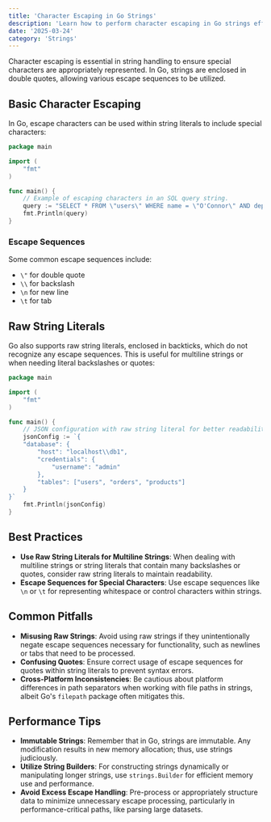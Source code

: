 ```yaml
---
title: 'Character Escaping in Go Strings'
description: 'Learn how to perform character escaping in Go strings efficiently with practical examples.'
date: '2025-03-24'
category: 'Strings'
---
```


Character escaping is essential in string handling to ensure special characters are appropriately represented. In Go, strings are enclosed in double quotes, allowing various escape sequences to be utilized.

## Basic Character Escaping

In Go, escape characters can be used within string literals to include special characters:

```go
package main

import (
	"fmt"
)

func main() {
	// Example of escaping characters in an SQL query string.
	query := "SELECT * FROM \"users\" WHERE name = \"O'Connor\" AND dept = \"R&D\";\nSELECT * FROM \"orders\"\tWHERE status = \"pending\";"
	fmt.Println(query)
}
```

### Escape Sequences

Some common escape sequences include:
- `\"` for double quote
- `\\` for backslash
- `\n` for new line
- `\t` for tab

## Raw String Literals

Go also supports raw string literals, enclosed in backticks, which do not recognize any escape sequences. This is useful for multiline strings or when needing literal backslashes or quotes:

```go
package main

import (
	"fmt"
)

func main() {
	// JSON configuration with raw string literal for better readability.
	jsonConfig := `{
    "database": {
        "host": "localhost\\db1",
        "credentials": {
            "username": "admin"
        },
        "tables": ["users", "orders", "products"]
    }
}`
	fmt.Println(jsonConfig)
}
```

## Best Practices

- **Use Raw String Literals for Multiline Strings**: When dealing with multiline strings or string literals that contain many backslashes or quotes, consider raw string literals to maintain readability.
- **Escape Sequences for Special Characters**: Use escape sequences like `\n` or `\t` for representing whitespace or control characters within strings.

## Common Pitfalls

- **Misusing Raw Strings**: Avoid using raw strings if they unintentionally negate escape sequences necessary for functionality, such as newlines or tabs that need to be processed.
- **Confusing Quotes**: Ensure correct usage of escape sequences for quotes within string literals to prevent syntax errors.
- **Cross-Platform Inconsistencies**: Be cautious about platform differences in path separators when working with file paths in strings, albeit Go's `filepath` package often mitigates this.

## Performance Tips

- **Immutable Strings**: Remember that in Go, strings are immutable. Any modification results in new memory allocation; thus, use strings judiciously.
- **Utilize String Builders**: For constructing strings dynamically or manipulating longer strings, use `strings.Builder` for efficient memory use and performance.
- **Avoid Excess Escape Handling**: Pre-process or appropriately structure data to minimize unnecessary escape processing, particularly in performance-critical paths, like parsing large datasets.
